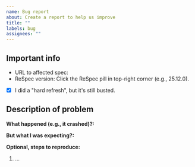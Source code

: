 ```yaml
---
name: Bug report
about: Create a report to help us improve
title: ""
labels: bug
assignees: ""
---
```


## Important info

- URL to affected spec:
- ReSpec version: Click the ReSpec pill in top-right corner (e.g., 25.12.0).
- [x] I did a "hard refresh", but it's still busted.

## Description of problem

**What happened (e.g., it crashed)?:**

**But what I was expecting?:**

**Optional, steps to reproduce:**

1.  ...
